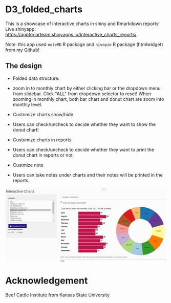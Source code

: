 # D3_folded_charts
This is a showcase of interactive charts in shiny and Rmarkdown reports! Live shinyapp: https://appforiarteam.shinyapps.io/Interactive_charts_reports/ 

Note: this app used `noteMD` R package and `nivopie` R package (htmlwidget) from my Github! 

## The design 

* Folded data structure:  
- zoom in to monthly chart by either clicking bar or the dropdown menu from slidebar. Click "ALL" from dropdown selector to reset! When zooming in monthly chart, both bar chart and donut chart are zoom into monthly level.

* Customize charts show/hide 
- Users can check/uncheck to decide whether they want to show the donut chart!

* Customize charts in reports
- Users can check/uncheck to decide whether they want to print the donut chart in reports or not.

* Custmize note
- Users can take notes under charts and their notes will be printed in the reports. 

![demo_gif](demo.gif)

# Acknowledgement
Beef Cattle Institute from Kansas State University
